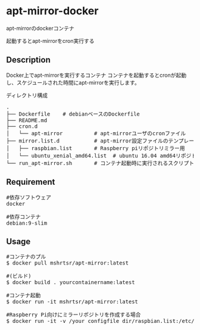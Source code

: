 # apt-mirror-docker
apt-mirrorのdockerコンテナ

起動するとapt-mirrorをcron実行する

## Description
Docker上でapt-mirrorを実行するコンテナ
コンテナを起動するとcronが起動し、スケジュールされた時間にapt-mirrorを実行します。

ディレクトリ構成
<pre>
.
├── Dockerfile    # debianベースのDockerfile
├── README.md
├── cron.d
│   └── apt-mirror          # apt-mirrorユーザのcronファイル
├── mirror.list.d           # apt-mirror設定ファイルのテンプレート群
│   ├── raspbian.list       # Raspberry piリポジトリミラー用
│   └── ubuntu_xenial_amd64.list  # ubuntu 16.04 amd64リポジトリミラー用
└── run_apt-mirror.sh       # コンテナ起動時に実行されるスクリプト
</pre>

## Requirement
<pre>
#依存ソフトウェア
docker  

#依存コンテナ
debian:9-slim
</pre>

## Usage
<pre>
#コンテナのプル
$ docker pull mshrtsr/apt-mirror:latest

#(ビルド)
$ docker build . yourcontainername:latest

#コンテナ起動
$ docker run -it mshrtsr/apt-mirror:latest

#Raspberry Pi向けにミラーリポジトリを作成する場合
$ docker run -it -v /your_configfile_dir/raspbian.list:/etc/apt/mirror.list mshrtsr/apt-mirror
</pre>
